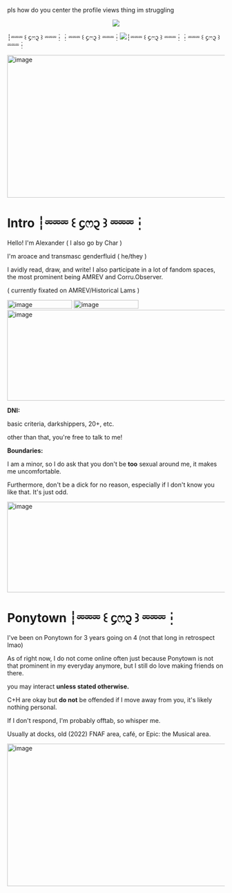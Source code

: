 pls how do you center the profile views thing im struggling

<p align="center">
  <a href="https://github.com/kittinan/spotify-github-profile">
    <img src="https://spotify-github-profile.kittinanx.com/api/view?uid=31ho7mmuuyoj5ieyspgy2cuvld4y&cover_image=true&theme=default&show_offline=true&background_color=070303&interchange=true&profanity=false&bar_color=cd1313&bar_color_cover=false">
  </a> 
</p>

┆⏔⏔⏔ ꒰ ᧔ෆ᧓ ꒱ ⏔⏔⏔┆┆⏔⏔⏔ ꒰ ᧔ෆ᧓ ꒱ ⏔⏔⏔┆![](https://komarev.com/ghpvc/?username=Alexander-Laurens&style=for-the-badge&color=C40A0A&label=PROFILE+VIEWS&abbreviated=true)┆⏔⏔⏔ ꒰ ᧔ෆ᧓ ꒱ ⏔⏔⏔┆┆⏔⏔⏔ ꒰ ᧔ෆ᧓ ꒱ ⏔⏔⏔┆

<img width="2048" height="330" alt="image" src="https://github.com/user-attachments/assets/5f574be9-c948-427e-abc2-6f796ca16b94" />

# Intro ┆⏔⏔⏔ ꒰ ᧔ෆ᧓ ꒱ ⏔⏔⏔┆
Hello! I'm Alexander ( I also go by Char )

I'm aroace and transmasc genderfluid ( he/they ) 

I avidly read, draw, and write! I also participate in a lot of fandom spaces, the most prominent being AMREV and Corru.Observer. 

( currently fixated on AMREV/Historical Lams )

<img width="150" height="20" alt="image" src="https://github.com/user-attachments/assets/cd3bbfd2-6bcd-493c-82df-62acb207006a" />
<img width="150" height="20" alt="image" src="https://github.com/user-attachments/assets/50f7d338-08e3-44a4-ad52-497413cf3fea" />

<img width="2048" height="210" alt="image" src="https://github.com/user-attachments/assets/4aff6e37-c31e-4265-90f2-2d7700e8440d" />


**DNI:**

basic criteria, darkshippers, 20+, etc. 

other than that, you're free to talk to me!

**Boundaries:**

I am a minor, so I do ask that you don't be **too** sexual around me, it makes me uncomfortable.

Furthermore, don't be a dick for no reason, especially if I don't know you like that. It's just odd.

<img width="2048" height="210" alt="image" src="https://github.com/user-attachments/assets/4aff6e37-c31e-4265-90f2-2d7700e8440d" />


# Ponytown ┆⏔⏔⏔ ꒰ ᧔ෆ᧓ ꒱ ⏔⏔⏔┆

I've been on Ponytown for 3 years going on 4 (not that long in retrospect lmao)

As of right now, I do not come online often just because Ponytown is not that prominent in my everyday anymore, but I still do love making friends on there.


you may interact **unless stated otherwise.**

C+H are okay but **do not** be offended if I move away from you, it's likely nothing personal.

If I don't respond, I'm probably offtab, so whisper me.

Usually at docks, old (2022) FNAF area, café, or Epic: the Musical area.

<img width="2048" height="330" alt="image" src="https://github.com/user-attachments/assets/5ea026d4-1590-4dbe-9ccf-3643135ce0d9" />


